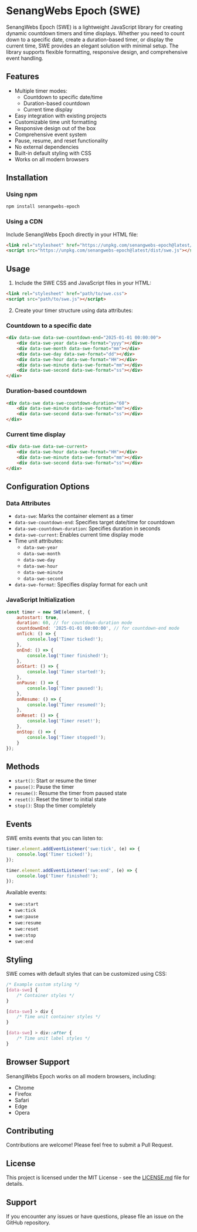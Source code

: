 # SenangWebs Epoch (SWE)

SenangWebs Epoch (SWE) is a lightweight JavaScript library for creating dynamic countdown timers and time displays. Whether you need to count down to a specific date, create a duration-based timer, or display the current time, SWE provides an elegant solution with minimal setup. The library supports flexible formatting, responsive design, and comprehensive event handling.

## Features

- Multiple timer modes:
  - Countdown to specific date/time
  - Duration-based countdown
  - Current time display
- Easy integration with existing projects
- Customizable time unit formatting
- Responsive design out of the box
- Comprehensive event system
- Pause, resume, and reset functionality
- No external dependencies
- Built-in default styling with CSS
- Works on all modern browsers

## Installation

### Using npm

```bash
npm install senangwebs-epoch
```

### Using a CDN

Include SenangWebs Epoch directly in your HTML file:

```html
<link rel="stylesheet" href="https://unpkg.com/senangwebs-epoch@latest/dist/swe.css">
<script src="https://unpkg.com/senangwebs-epoch@latest/dist/swe.js"></script>
```

## Usage

1. Include the SWE CSS and JavaScript files in your HTML:

```html
<link rel="stylesheet" href="path/to/swe.css">
<script src="path/to/swe.js"></script>
```

2. Create your timer structure using data attributes:

### Countdown to a specific date

```html
<div data-swe data-swe-countdown-end="2025-01-01 00:00:00">
    <div data-swe-year data-swe-format="yyyy"></div>
    <div data-swe-month data-swe-format="mm"></div>
    <div data-swe-day data-swe-format="dd"></div>
    <div data-swe-hour data-swe-format="HH"></div>
    <div data-swe-minute data-swe-format="mm"></div>
    <div data-swe-second data-swe-format="ss"></div>
</div>
```

### Duration-based countdown

```html
<div data-swe data-swe-countdown-duration="60">
    <div data-swe-minute data-swe-format="mm"></div>
    <div data-swe-second data-swe-format="ss"></div>
</div>
```

### Current time display

```html
<div data-swe data-swe-current>
    <div data-swe-hour data-swe-format="HH"></div>
    <div data-swe-minute data-swe-format="mm"></div>
    <div data-swe-second data-swe-format="ss"></div>
</div>
```

## Configuration Options

### Data Attributes

- `data-swe`: Marks the container element as a timer
- `data-swe-countdown-end`: Specifies target date/time for countdown
- `data-swe-countdown-duration`: Specifies duration in seconds
- `data-swe-current`: Enables current time display mode
- Time unit attributes:
  - `data-swe-year`
  - `data-swe-month`
  - `data-swe-day`
  - `data-swe-hour`
  - `data-swe-minute`
  - `data-swe-second`
- `data-swe-format`: Specifies display format for each unit

### JavaScript Initialization

```javascript
const timer = new SWE(element, {
    autostart: true,
    duration: 60, // for countdown-duration mode
    countdownEnd: '2025-01-01 00:00:00', // for countdown-end mode
    onTick: () => {
        console.log('Timer ticked!');
    },
    onEnd: () => {
        console.log('Timer finished!');
    },
    onStart: () => {
        console.log('Timer started!');
    },
    onPause: () => {
        console.log('Timer paused!');
    },
    onResume: () => {
        console.log('Timer resumed!');
    },
    onReset: () => {
        console.log('Timer reset!');
    },
    onStop: () => {
        console.log('Timer stopped!');
    }
});
```

## Methods

- `start()`: Start or resume the timer
- `pause()`: Pause the timer
- `resume()`: Resume the timer from paused state
- `reset()`: Reset the timer to initial state
- `stop()`: Stop the timer completely

## Events

SWE emits events that you can listen to:

```javascript
timer.element.addEventListener('swe:tick', (e) => {
    console.log('Timer ticked!');
});

timer.element.addEventListener('swe:end', (e) => {
    console.log('Timer finished!');
});
```

Available events:
- `swe:start`
- `swe:tick`
- `swe:pause`
- `swe:resume`
- `swe:reset`
- `swe:stop`
- `swe:end`

## Styling

SWE comes with default styles that can be customized using CSS:

```css
/* Example custom styling */
[data-swe] {
    /* Container styles */
}

[data-swe] > div {
    /* Time unit container styles */
}

[data-swe] > div::after {
    /* Time unit label styles */
}
```

## Browser Support

SenangWebs Epoch works on all modern browsers, including:
- Chrome
- Firefox
- Safari
- Edge
- Opera

## Contributing

Contributions are welcome! Please feel free to submit a Pull Request.

## License

This project is licensed under the MIT License - see the [LICENSE.md](LICENSE.md) file for details.

## Support

If you encounter any issues or have questions, please file an issue on the GitHub repository.
